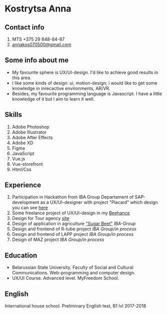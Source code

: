 # Kostrytsa Anna
## Contact info 
1. MTS +375 29 848-84-87
2. annakos070500@gmail.com
## Some info about me
* My favourite sphere is UX/UI-design. I'd like to achieve good results in this area.
* I like some kinds of design: ui, motion-design; i would like to get some knowledge in inrecactive environments, AR/VR.
* Besides, my favourite programming language is Javascript. I have a little knowledge of it but I aim to learn it well.
## Skills
1. Adobe Photoshop
2. Adobe Illustrator
3. Adobe After Effects
4. Adobe XD
5. Figma
6. JavaScript
7. Vue.js
8. Vue-storefront
7. Html/Css
## Experience
1. Participation in Hackathon from IBA Group Departament of SAP-development as a UX/UI-designer with project "Placard"
which design you can see [here](https://www.behance.net/gallery/90465407/Application-PLACARD)
2. Some freelance project of UX/UI-design in my [Beehance](https://www.behance.net/annakostrytsa)
3. Design for Tour agency [site](https://originaltour.by/)
4. Design of application in agriculture ["Sugar Beet"](https://www.figma.com/file/XA8H2B3ihjGfOOwWmLvYeV/Sugar_beet?node-id=5%3A2) *IBA-Group*
5. Design and frontend of R-tube project *IBA Group/in process*
6. Design and frontend of LAPP project *IBA Group/in process* 
7. Design of MAZ project *IBA Group/in process*
## Education
* Belarussian State University. 
Faculty of Social and Cultural Communications. Web-programming and computer design.
* UX/UI Course. Advanced level. MyFreedom School.
## English
International house school. Preliminary English test, B1 lvl 2017-2018

